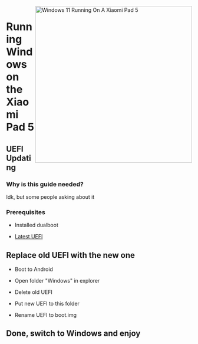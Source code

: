 <img align="right" src="https://raw.githubusercontent.com/erdilS/Port-Windows-11-Xiaomi-Pad-5/main/nabu.png" width="425" alt="Windows 11 Running On A Xiaomi Pad 5">

# Running Windows on the Xiaomi Pad 5

## UEFI Updating

### Why is this guide needed?

Idk, but some people asking about it 

### Prerequisites

- Installed dualboot
  
- [Latest UEFI](https://raw.githubusercontent.com/erdilS/Port-Windows-11-Xiaomi-Pad-5/main/images/xiaomi-nabu_20240115.img)

## Replace old UEFI with the new one

- Boot to Android

- Open folder "Windows" in explorer

- Delete old UEFI

- Put new UEFI to this folder

- Rename UEFI to boot.img 

## Done, switch to Windows and enjoy 

